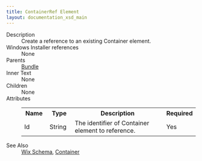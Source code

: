 ```yaml
---
title: ContainerRef Element
layout: documentation_xsd_main
---
```

<dl>
  <dt>Description</dt>
  <dd>Create a reference to an existing Container element.</dd>
  <dt>Windows Installer references</dt>
  <dd>None</dd>
  <dt>Parents</dt>
  <dd>
    <a href="../../wix/bundle/">Bundle</a>
  </dd>
  <dt>Inner Text</dt>
  <dd>None</dd>
  <dt>Children</dt>
  <dd>None</dd>
  <dt>Attributes</dt>
  <dd>
    <table cellspacing="0" cellpadding="0" class="schema">
      <tr>
        <th width="15%">Name</th>
        <th width="15%">Type</th>
        <th width="65%">Description</th>
        <th width="15%">Required</th>
      </tr>
      <tr>
        <td>Id</td>
        <td>String</td>
        <td>The identifier of Container element to reference.</td>
        <td>Yes</td>
      </tr>
    </table>
  </dd>
  <dt>See Also</dt>
  <dd>
    <a href="../../wix">Wix Schema</a>, <a href="../../wix/container/">Container</a></dd>
</dl>

